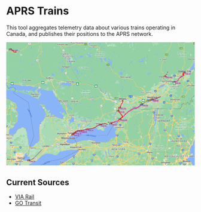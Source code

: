 # APRS Trains

This tool aggregates telemetry data about various trains operating in Canada, and publishes their positions to the APRS network.

![](screenshot.png)

## Current Sources

- [VIA Rail](https://www.viarail.ca)
- [GO Transit](https://www.gotransit.com)
